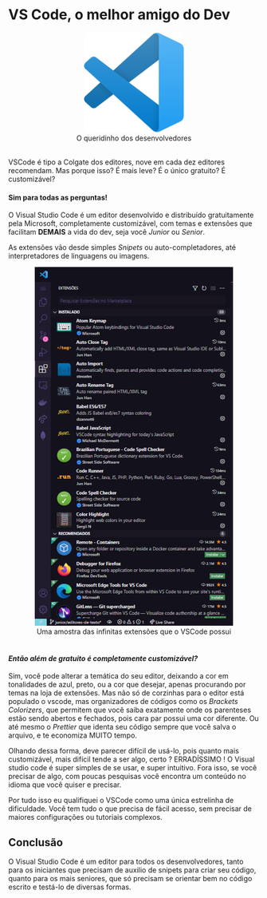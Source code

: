 # VS Code, o melhor amigo do Dev

<center>
  <img src="../images/vscode.png" width="200" height="200">
  <legend>
    O queridinho dos desenvolvedores
  </legend>
</center>

<br />

VSCode é tipo a Colgate dos editores, nove em cada dez editores recomendam. Mas porque isso? É mais leve? É o único gratuito? É customizável?

#### Sim para todas as perguntas!

O Visual Studio Code é um editor desenvolvido e distribuído gratuitamente pela Microsoft, completamente customizável, com temas e extensões que facilitam **DEMAIS** a vida do dev, seja você _Junior_ ou _Senior_.

As extensões vão desde simples _Snipets_ ou auto-completadores, até interpretadores de linguagens ou imagens.

<center>
  <img src="../images/extensoes_vscode.png">
  <legend>
    Uma amostra das infinitas extensões que o VSCode possui
  </legend>
</center>

<br />

#### *Então além de gratuito é completamente customizável?*

Sim, você pode alterar a temática do seu editor, deixando a cor em tonalidades de azul, preto, ou a cor que desejar, apenas procurando por temas na loja de extensões.
Mas não só de corzinhas para o editor está populado o vscode, mas organizadores de códigos como os _Brackets Colorizers_, que permitem que você saiba exatamente onde os parenteses estão sendo abertos e fechados, pois cara par possui uma cor diferente.
Ou até mesmo o _Prettier_ que identa seu código sempre que você salva o arquivo, e te economiza MUITO tempo.

Olhando dessa forma, deve parecer difícil de usá-lo, pois quanto mais customizável, mais difícil tende a ser algo, certo ?
ERRADÍSSIMO !
O Visual studio code é super simples de se usar, e super intuitivo. Fora isso, se você precisar de algo, com poucas pesquisas você encontra um conteúdo no idioma que você quiser e precisar.

Por tudo isso eu qualifiquei o VSCode como uma única estrelinha de dificuldade. Você tem tudo o que precisa de fácil acesso, sem precisar de maiores configurações ou tutoriais complexos.

## Conclusão

O Visual Studio Code é um editor para todos os desenvolvedores, tanto para os iniciantes que precisam de auxilio de snipets para criar seu código, quanto para os mais seniores, que só precisam se orientar bem no código escrito e testá-lo de diversas formas.
